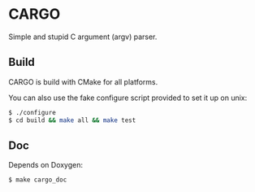 CARGO
=====

Simple and stupid C argument (argv) parser.

Build
-----
CARGO is build with CMake for all platforms.

You can also use the fake configure script provided to set it up on unix:
```sh
$ ./configure
$ cd build && make all && make test
```

Doc
---
Depends on Doxygen:
```sh
$ make cargo_doc
```
